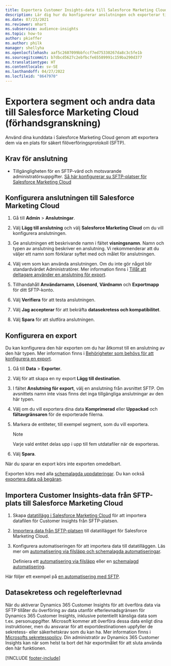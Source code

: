 ```yaml
---
title: Exportera Customer Insights-data till Salesforce Marketing Cloud
description: Lär dig hur du konfigurerar anslutningen och exporterar till Salesforce Marketing Cloud.
ms.date: 07/23/2021
ms.reviewer: mhart
ms.subservice: audience-insights
ms.topic: how-to
author: pkieffer
ms.author: philk
manager: shellyha
ms.openlocfilehash: aaf5c2607099bbfccf7ed75330267da8c3c5fe1b
ms.sourcegitcommit: b7dbcd5627c2ebfbcfe65589991c159ba290d377
ms.translationtype: HT
ms.contentlocale: sv-SE
ms.lasthandoff: 04/27/2022
ms.locfileid: "8647970"
---
```

# <a name="export-segments-and-other-data-to-salesforce-marketing-cloud-preview"></a>Exportera segment och andra data till Salesforce Marketing Cloud (förhandsgranskning)

Använd dina kunddata i Salesforce Marketing Cloud genom att exportera dem via en plats för säkert filöverföringsprotokoll (SFTP).

## <a name="prerequisites-for-connection"></a>Krav för anslutning

- Tillgängligheten för en SFTP-värd och motsvarande administratörsuppgifter. [Så här konfigurerar su SFTP-platser för Salesforce Marketing Cloud](https://help.salesforce.com/articleView?id=sf.mc_es_configure_enhanced_ftp.htm&type=5) 

## <a name="set-up-the-connection-to-salesforce-marketing-cloud"></a>Konfigurera anslutningen till Salesforce Marketing Cloud

1. Gå till **Admin** > **Anslutningar**.

1. Välj **Lägg till anslutning** och välj **Salesforce Marketing Cloud** om du vill konfigurera anslutningen.

1. Ge anslutningen ett beskrivande namn i fältet **visningsnamn**. Namn och typen av anslutning beskriver en anslutning. Vi rekommenderar att du väljer ett namn som förklarar syftet med och målet för anslutningen.

1. Välj vem som kan använda anslutningen. Om du inte gör något blir standardvärdet Administratörer. Mer information finns i [Tillåt att deltagare använder en anslutning för export](connections.md#allow-contributors-to-use-a-connection-for-exports).

1. Tillhandahåll **Användarnamn**, **Lösenord**, **Värdnamn** och **Exportmapp** för ditt SFTP-konto.

1. Välj **Verifiera** för att testa anslutningen.

1. Välj **Jag accepterar** för att bekräfta **datasekretess och kompatibilitet**.

1. Välj **Spara** för att slutföra anslutningen.

## <a name="configure-an-export"></a>Konfigurera en export

Du kan konfigurera den här exporten om du har åtkomst till en anslutning av den här typen. Mer information finns i [Behörigheter som behövs för att konfigurera en export](export-destinations.md#set-up-a-new-export).

1. Gå till **Data** > **Exporter**.

1. Välj för att skapa en ny export **Lägg till destination**.

1. I fältet **Anslutning för export**, välj en anslutning från avsnittet SFTP. Om avsnittets namn inte visas finns det inga tillgängliga anslutningar av den här typen.

1. Välj om du vill exportera dina data **Komprimerad** eller **Uppackad** och **fältavgränsaren** för de exporterade filerna.

1. Markera de entiteter, till exempel segment, som du vill exportera.

   > [!NOTE]
   > Varje vald entitet delas upp i upp till fem utdatafiler när de exporteras. 

1. Välj **Spara**.

När du sparar en export körs inte exporten omedelbart.

Exporten körs med alla [schemalagda uppdateringar](system.md#schedule-tab). Du kan också [exportera data på begäran](export-destinations.md#run-exports-on-demand). 

## <a name="import-customer-insights-data-from-sftp-location-to-salesforce-marketing-cloud"></a>Importera Customer Insights-data från SFTP-plats till Salesforce Marketing Cloud

1. Skapa [datatillägg i Salesforce Marketing Cloud](https://help.salesforce.com/articleView?id=sf.mc_es_create_data_extension.htm&type=5) för att importera datafilen för Customer Insights från SFTP-platsen.

2. [Importera data från SFTP-platsen](https://help.salesforce.com/articleView?id=sf.mc_es_import_data_extension_classic.htm&type=5) till datatillägget för Salesforce Marketing Cloud. 

3. Konfigurera automatiseringen för att importera data till datatilläggen. Läs mer om [automatisering via filsläpp och schemalagda automatiseringar](https://help.salesforce.com/articleView?id=sf.mc_as_triggered_automations.htm&type=5).

   Definiera ett [automatisering via filsläpp](https://help.salesforce.com/articleView?id=sf.mc_as_define_a_triggered_automation.htm&type=5) eller en [schemalagd automatisering](https://help.salesforce.com/articleView?id=sf.mc_as_define_a_scheduled_automation.htm&type=5). 

Här följer ett exempel på [en automatisering med SFTP](https://help.salesforce.com/articleView?id=sf.mc_as_ftp_and_triggered_automation_scenario.htm&type=5).

## <a name="data-privacy-and-compliance"></a>Datasekretess och regelefterlevnad

När du aktiverar Dynamics 365 Customer Insights för att överföra data via SFTP tillåter du överföring av data utanför efterlevnadsgränsen för Dynamics 365 Customer Insights, inklusive potentiellt känsliga data som t.ex. personuppgifter. Microsoft kommer att överföra dessa data enligt dina instruktioner, men du ansvarar för att exportdestinationen uppfyller de sekretess- eller säkerhetskrav som du kan ha. Mer information finns i [Microsofts sekretesspolicy](https://go.microsoft.com/fwlink/?linkid=396732).
Din administratör av Dynamics 365 Customer Insights kan när som helst ta bort det här exportmålet för att sluta använda den här funktionen.

[!INCLUDE [footer-include](includes/footer-banner.md)]
